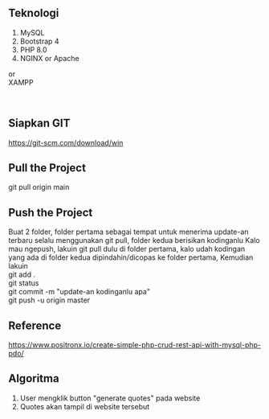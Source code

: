 ## Teknologi
1. MySQL<br>
2. Bootstrap 4<br>
3. PHP 8.0<br>
4. NGINX or Apache<br>

or
<br>
XAMPP

<br>

## Siapkan GIT
https://git-scm.com/download/win

## Pull the Project
git pull origin main

## Push the Project
Buat 2 folder, folder pertama sebagai tempat untuk menerima update-an terbaru selalu menggunakan git pull, folder kedua berisikan kodinganlu
Kalo mau ngepush, lakuin git pull dulu di folder pertama, kalo udah kodingan yang ada di folder kedua dipindahin/dicopas ke folder pertama,
Kemudian lakuin 
<br> git add . <br>
git status <br>
git commit -m "update-an kodinganlu apa" <br>
git push -u origin master


## Reference 
https://www.positronx.io/create-simple-php-crud-rest-api-with-mysql-php-pdo/ <br>

## Algoritma
1. User mengklik button "generate quotes" pada website <br>
2. Quotes akan tampil di website tersebut



